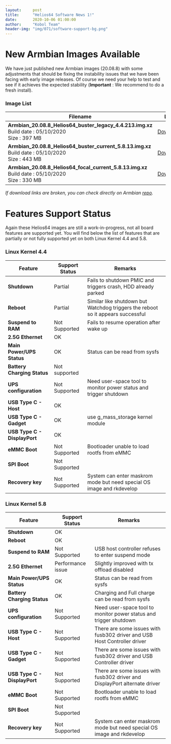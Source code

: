 ```yaml
---
layout:     post
title:      "Helios64 Software News 1!"
date:       2020-10-06 01:00:00
author:     "Kobol Team"
header-img: "img/071/software-support-bg.png"
---
```


# New Armbian Images Available

We have just published new Armbian images (20.08.8) with some adjustments that should be fixing the instability issues that we have been facing with early image releases. Of course we need your help to test and see if it achieves the expected stability (**Important** : We recommend to do a fresh install).

### Image List

Filename | Link
---------|---------
**Armbian_20.08.8_Helios64_buster_legacy_4.4.213.img.xz**<br>Build date : 05/10/2020<br>Size : 397 MB|[Download](https://dl.armbian.com/helios64/archive/Armbian_20.08.8_Helios64_buster_legacy_4.4.213.img.xz)|
**Armbian_20.08.8_Helios64_buster_current_5.8.13.img.xz**<br>Build date : 05/10/2020<br>Size : 443 MB|[Download](https://dl.armbian.com/helios64/archive/Armbian_20.08.8_Helios64_buster_current_5.8.13.img.xz)
**Armbian_20.08.8_Helios64_focal_current_5.8.13.img.xz**<br>Build date : 05/10/2020<br>Size : 330 MB|[Download](https://dl.armbian.com/helios64/archive/Armbian_20.08.8_Helios64_focal_current_5.8.13.img.xz)

_If download links are broken, you can check directly on Armbian [repo](https://archive.armbian.com/helios64/archive/)._

# Features Support Status

Again these Helios64 images are still a work-in-progress, not all board features are supported yet. You will find below the list of features that are partially or not fully supported yet on both Linux Kernel 4.4 and 5.8.

### Linux Kernel 4.4

| **Feature** | **Support Status**| **Remarks** |
|---------|----------------|---------|
| **Shutdown** | Partial | Fails to shutdown PMIC and triggers crash, HDD already parked |
| **Reboot** | Partial | Similar like shutdown but Watchdog triggers the reboot so it appears successful |
| **Suspend to RAM** | Not Supported | Fails to resume operation after wake up |
| **2.5G Ethernet** | OK | |
| **Main Power/UPS Status** | OK | Status can be read from sysfs |
| **Battery Charging Status** | Not supported | |
| **UPS configuration** | Not Supported  | Need user-space tool to monitor power status and trigger shutdown |
| **USB Type C - Host** | OK | |
| **USB Type C - Gadget** | OK | use g_mass_storage kernel module |
| **USB Type C - DisplayPort** | OK |
| **eMMC Boot** | Not Supported | Bootloader unable to load rootfs from eMMC |
| **SPI Boot** | Not Supported |
| **Recovery key** | Not Supported | System can enter maskrom mode but need special OS image and rkdevelop |

### Linux Kernel 5.8

| **Feature** | **Support Status** | **Remarks** |
|---------|----------------|---------|
| **Shutdown** | OK | |
| **Reboot** | OK | |
| **Suspend to RAM** | Not Supported | USB host controller refuses to enter suspend mode |
| **2.5G Ethernet** | Performance issue | Slightly improved with tx offload disabled |
| **Main Power/UPS Status** | OK | Status can be read from sysfs |
| **Battery Charging Status** | OK | Charging and Full charge can be read from sysfs |
| **UPS configuration** | Not Supported | Need user-space tool to monitor power status and trigger shutdown |
| **USB Type C - Host** | Not Supported | There are some issues with fusb302 driver and USB Host Controller driver |
| **USB Type C - Gadget** | Not Supported | There are some issues with fusb302 driver and USB Controller driver |
| **USB Type C - DisplayPort** | Not Supported | There are some issues with fusb302 driver and DisplayPort alternate driver |
| **eMMC Boot** | Not Supported | Bootloader unable to load rootfs from eMMC |
| **SPI Boot** | Not Supported |
| **Recovery key** | Not Supported | System can enter maskrom mode but need special OS image and rkdevelop  |
